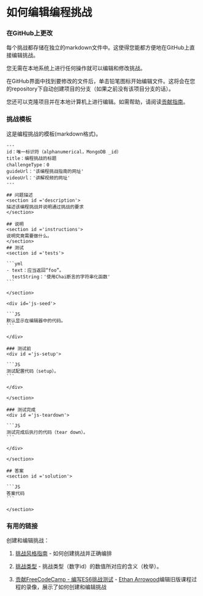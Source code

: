 # 如何编辑编程挑战

### 在GitHub上更改

每个挑战都存储在独立的markdown文件中。这使得您能都方便地在GitHub上直接编辑挑战。

您无需在本地系统上进行任何操作就可以编辑和修改挑战。

在GitHub界面中找到要修改的文件后，单击铅笔图标开始编辑文件。这将会在您的repository下自动创建项目的分支（如果之前没有该项目分支的话）。

您还可以克隆项目并在本地计算机上进行编辑。如需帮助，请阅读[贡献指南](/CONTRIBUTING.md)。

### 挑战模板

这是编程挑战的模板(markdown格式)。

````MD
---
id：唯一标识符（alphanumerical，MongoDB _id）
title：编程挑战的标题
challengeType：0
guideUrl：'该编程挑战指南的网址'
videoUrl：'讲解视频的网址'
---

## 问题描述
<section id ='description'>
描述该编程挑战并说明通过挑战的要求
</section>

## 说明
<section id ='instructions'>
说明究竟需要做什么。
</section>
## 测试
<section id ='tests'>

```yml
- text：应当返回“foo”。
  testString：'使用Chai断言的字符串化函数'
```

</section>

<div id='js-seed'>

```JS
默认显示在编辑器中的代码。
```

</div>

### 测试前
<div id ='js-setup'>

```JS
测试配置代码（setup）。
```

</div>

</section>

### 测试完成
<div id ='js-teardown'>

```JS
测试完成后执行的代码（tear down）。
```

</div>

</section>

## 答案
<section id ='solution'>

```JS
答案代码
```

</section>
````

### 有用的链接

创建和编辑挑战：

1. [挑战风格指南](style-guide-for-curriculum-challenges.md) - 如何创建挑战并正确编排

2. [挑战类型](https://github.com/freeCodeCamp/learn/blob/a5cb25704168aa37f59a582f0bb5a19b7bd89b46/utils/challengeTypes.js) - 挑战类型（数字id）的数值所对应的含义（枚举）。

3. [贡献FreeCodeCamp - 编写ES6挑战测试](https://www.youtube.com/watch?v=iOdD84OSfAE#t=2h49m55s) - [Ethan Arrowood](https://twitter.com/ArrowoodTech)编辑旧版课程过程的录像，展示了如何创建和编辑挑战
